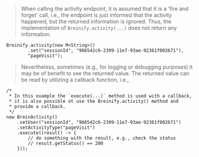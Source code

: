 <blockquote class="lang-specific java--native">
<p>When calling the activity endpoint, it is assumed that it is a 'fire and forget' call, i.e., the endpoint is just informed
that the activity happened, but the returned information is ignored. Thus, the implementation of 
<code class="prettyprint">Breinify.activity(...)</code> does not return any information.</p>
</blockquote>

>
```java--native
Breinify.activity(new M<String>()
        .set("sessionId", "966542c6-2399-11e7-93ae-92361f002671"), 
        "pageVisit");
```

<blockquote class="lang-specific java--native">
<p>Nevertheless, sometimes (e.g., for logging or debugging purposes) it may be of benefit to see the
returned value. The returned value can be read by utilizing a callback function, i.e., 
</blockquote>

>
```java--native
/*
 * In this example the `execute(...)` method is used with a callback, 
 * it is also possible ot use the Breinify.activity() method and
 * provide a callback.
 */
new BreinActivity()
    .setUser("sessionId", "966542c6-2399-11e7-93ae-92361f002671")
    .setActivityType("pageVisit")
    .execute((result) -> {
        // do something with the result, e.g., check the status
        // result.getStatus() == 200
    }));
```